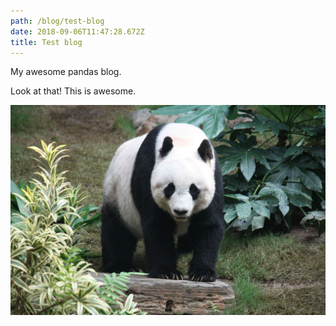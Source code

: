 ```yaml
---
path: /blog/test-blog
date: 2018-09-06T11:47:28.672Z
title: Test blog
---
```

My awesome pandas blog.

Look at that! This is awesome.

![](/static/assets/1200px-grosser_panda.jpg)
